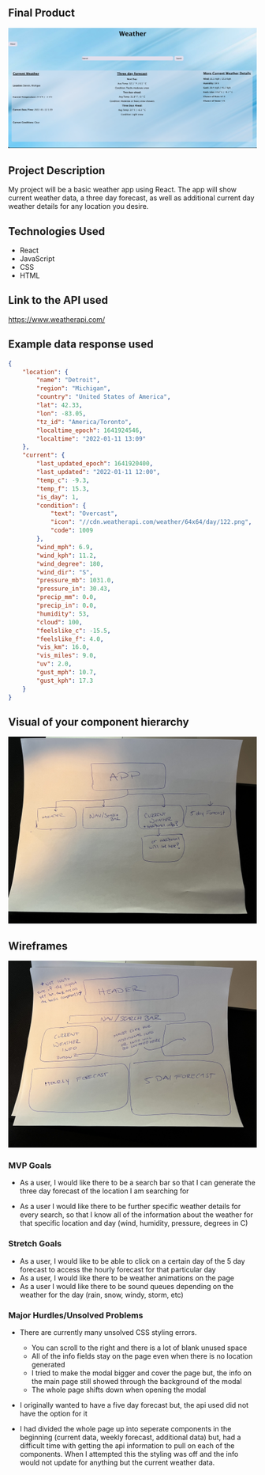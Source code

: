 ## Final Product

![Weather App!](/assets/weatherapp.png)

## Project Description

My project will be a basic weather app using React. The app will show current weather data, a three day forecast, as well as additional current day weather details for any location you desire.

## Technologies Used

- React
- JavaScript
- CSS
- HTML

## Link to the API used

https://www.weatherapi.com/

## Example data response used

```json
{
	"location": {
		"name": "Detroit",
		"region": "Michigan",
		"country": "United States of America",
		"lat": 42.33,
		"lon": -83.05,
		"tz_id": "America/Toronto",
		"localtime_epoch": 1641924546,
		"localtime": "2022-01-11 13:09"
	},
	"current": {
		"last_updated_epoch": 1641920400,
		"last_updated": "2022-01-11 12:00",
		"temp_c": -9.3,
		"temp_f": 15.3,
		"is_day": 1,
		"condition": {
			"text": "Overcast",
			"icon": "//cdn.weatherapi.com/weather/64x64/day/122.png",
			"code": 1009
		},
		"wind_mph": 6.9,
		"wind_kph": 11.2,
		"wind_degree": 180,
		"wind_dir": "S",
		"pressure_mb": 1031.0,
		"pressure_in": 30.43,
		"precip_mm": 0.0,
		"precip_in": 0.0,
		"humidity": 53,
		"cloud": 100,
		"feelslike_c": -15.5,
		"feelslike_f": 4.0,
		"vis_km": 16.0,
		"vis_miles": 9.0,
		"uv": 2.0,
		"gust_mph": 10.7,
		"gust_kph": 17.3
	}
}
```

## Visual of your component hierarchy

![Weather Component Hierarchy!](/assets/weatherappcomponents.jpg)

## Wireframes

![Weather App Layout](/assets/Weatherapplayout.jpg)

### MVP Goals

- As a user, I would like there to be a search bar so that I can generate the three day forecast of the location I am searching for

- As a user I would like there to be further specific weather details for every search, so that I know all of the information about the weather for that specific location and day (wind, humidity, pressure, degrees in C)

### Stretch Goals

- As a user, I would like to be able to click on a certain day of the 5 day forecast to access the hourly forecast for that particular day
- As a user, I would like there to be weather animations on the page
- As a user I would like there to be sound queues depending on the weather for the day (rain, snow, windy, storm, etc)

### Major Hurdles/Unsolved Problems

- There are currently many unsolved CSS styling errors.

  - You can scroll to the right and there is a lot of blank unused space
  - All of the info fields stay on the page even when there is no location generated
  - I tried to make the modal bigger and cover the page but, the info on the main page still showed through the background of the modal
  - The whole page shifts down when opening the modal

- I originally wanted to have a five day forecast but, the api used did not have the option for it

- I had divided the whole page up into seperate components in the beginning (current data, weekly forecast, additional data) but, had a difficult time with getting the api information to pull on each of the components. When I attempted this the styling was off and the info would not update for anything but the current weather data.
